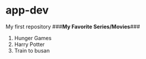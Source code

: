 # app-dev
My first repository
###**My Favorite Series/Movies**###
1. Hunger Games
2. Harry Potter
3. Train to busan 
